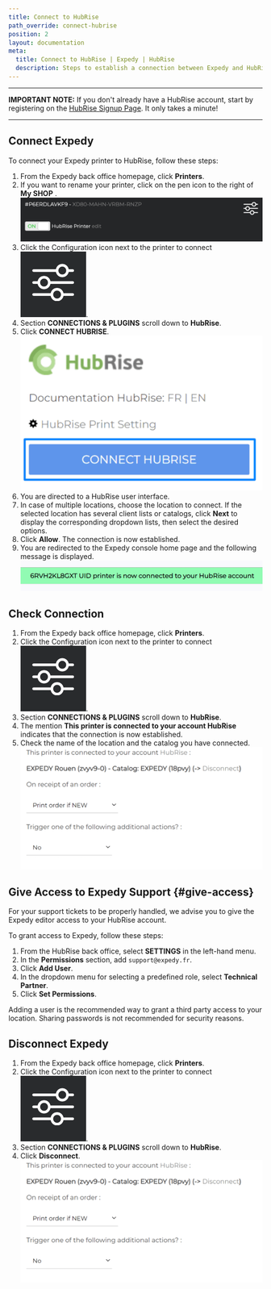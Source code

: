 ```yaml
---
title: Connect to HubRise
path_override: connect-hubrise
position: 2
layout: documentation
meta:
  title: Connect to HubRise | Expedy | HubRise
  description: Steps to establish a connection between Expedy and HubRise. Connect your EPOS and synchronize your data with other applications.
---
```


---

**IMPORTANT NOTE:** If you don't already have a HubRise account, start by registering on the [HubRise Signup Page](https://manager.hubrise.com/signup). It only takes a minute!

---

## Connect Expedy

To connect your Expedy printer to HubRise, follow these steps:

1. From the Expedy back office homepage, click **Printers**.
2. If you want to rename your printer, click on the pen icon to the right of **My SHOP** .
  ![Connect to HubRise - Select the Expedy printer to connect](./images/005-2x-expedy-hubrise-printer-to-connect.png)
3. Click the Configuration icon next to the printer to connect <InlineImage width="25" height="25">![Configuration icon](../images/__configuration-icon.png)</InlineImage>.
4. Section **CONNECTIONS & PLUGINS** scroll down to **HubRise**.
5. Click **CONNECT HUBRISE**.
  ![Connect to HubRise - Connect HubRise](./images/006-2x-expedy-hubrise-connect.png)
6. You are directed to a HubRise user interface.
7. In case of multiple locations, choose the location to connect. If the selected location has several client lists or catalogs, click **Next** to display the corresponding dropdown lists, then select the desired options.
8. Click **Allow**. The connection is now established.
9. You are redirected to the Expedy console home page and the following message is displayed.
  ![Connection to HubRise - Confirmation](./images/013-2x-expedy-connection-confirmation.png)

## Check Connection

1. From the Expedy back office homepage, click **Printers**.
2. Click the Configuration icon next to the printer to connect <InlineImage width="25" height="25">![Configuration icon](../images/__configuration-icon.png)</InlineImage>.
3. Section **CONNECTIONS & PLUGINS** scroll down to **HubRise**.
4. The mention **This printer is connected to your account HubRise** indicates that the connection is now established.
5. Check the name of the location and the catalog you have connected.
  ![Connection to HubRise - Connection details](./images/014-2x-expedy-connection-details.png)

## Give Access to Expedy Support {#give-access}

For your support tickets to be properly handled, we advise you to give the Expedy editor access to your HubRise account.

To grant access to Expedy, follow these steps:

1. From the HubRise back office, select **SETTINGS** in the left-hand menu.
2. In the **Permissions** section, add `support@expedy.fr`.
3. Click **Add User**.
4. In the dropdown menu for selecting a predefined role, select **Technical Partner**.
5. Click **Set Permissions**.

Adding a user is the recommended way to grant a third party access to your location. Sharing passwords is not recommended for security reasons.

## Disconnect Expedy

1. From the Expedy back office homepage, click **Printers**.
2. Click the Configuration icon next to the printer to connect <InlineImage width="25" height="25">![Configuration icon](../images/__configuration-icon.png)</InlineImage>.
3. Section **CONNECTIONS & PLUGINS** scroll down to **HubRise**.
4. Click **Disconnect**.
  ![Connection to HubRise - Connection details](./images/014-2x-expedy-connection-details.png)